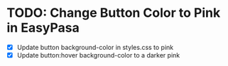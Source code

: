 # TODO: Change Button Color to Pink in EasyPasa

- [x] Update button background-color in styles.css to pink
- [x] Update button:hover background-color to a darker pink
